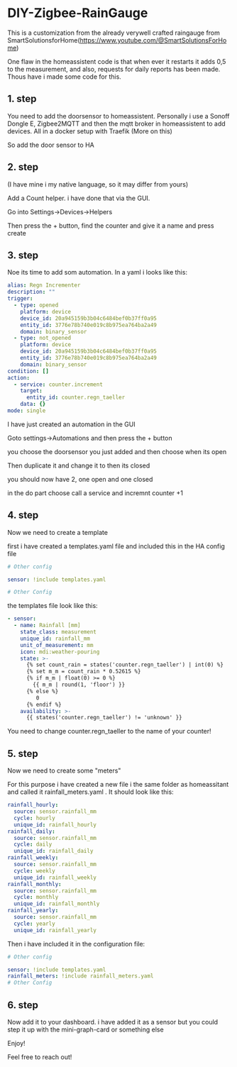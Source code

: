 # DIY-Zigbee-RainGauge
This is a customization from the already verywell crafted raingauge from SmartSolutionsforHome(https://www.youtube.com/@SmartSolutionsForHome)

One flaw in the homeassistent code is that when ever it restarts it adds 0,5 to the measurement, and also, requests for daily reports has been made. 
Thous have i made some code for this. 

## 1. step

You need to add the doorsensor to homeassistent. Personally i use a Sonoff Dongle E, Zigbee2MQTT and then the mqtt broker in homeassistent to add devices. All in a docker setup with Traefik (More on this)

So add the door sensor to HA

## 2. step

(I have mine i my native language, so it may differ from yours)

Add a Count helper. i have done that via the GUI. 

Go into Settings->Devices->Helpers

Then press the + button, find the counter and give it a name and press create

## 3. step
Noe its time to add som automation.
In a yaml i looks like this:

```yaml
alias: Regn Incrementer
description: ""
trigger:
  - type: opened
    platform: device
    device_id: 20a945159b3b04c6484bef0b37ff0a95
    entity_id: 3776e78b740e019c8b975ea764ba2a49
    domain: binary_sensor
  - type: not_opened
    platform: device
    device_id: 20a945159b3b04c6484bef0b37ff0a95
    entity_id: 3776e78b740e019c8b975ea764ba2a49
    domain: binary_sensor
condition: []
action:
  - service: counter.increment
    target:
      entity_id: counter.regn_taeller
    data: {}
mode: single

```

I have just created an automation in the GUI

Goto settings->Automations and then press the + button

you choose the doorsensor you just added and then choose when its open

Then duplicate it and change it to then its closed

you should now have 2, one open and one closed

in the do part choose call a service and incremnt counter +1


## 4. step
Now we need to create a template

first i have created a templates.yaml file and included this in the HA config file

```yaml
# Other config

sensor: !include templates.yaml

# Other Config
```

the templates file look like this:

```yaml
- sensor:
  - name: Rainfall [mm]
    state_class: measurement
    unique_id: rainfall_mm
    unit_of_measurement: mm
    icon: mdi:weather-pouring
    state: >-
      {% set count_rain = states('counter.regn_taeller') | int(0) %}
      {% set m_m = count_rain * 0.52615 %}
      {% if m_m | float(0) >= 0 %}
        {{ m_m | round(1, 'floor') }}
      {% else %}
         0
      {% endif %}
    availability: >-
      {{ states('counter.regn_taeller') != 'unknown' }}
```

You need to change counter.regn_taeller to the name of your counter! 

## 5. step
Now we need to create some "meters"

For this purpose i have created a new file i the same folder as homeassitant
and called it rainfall_meters.yaml . It should look like this:


```yaml
rainfall_hourly:
  source: sensor.rainfall_mm
  cycle: hourly
  unique_id: rainfall_hourly
rainfall_daily:
  source: sensor.rainfall_mm
  cycle: daily
  unique_id: rainfall_daily
rainfall_weekly:
  source: sensor.rainfall_mm
  cycle: weekly
  unique_id: rainfall_weekly
rainfall_monthly:
  source: sensor.rainfall_mm
  cycle: monthly
  unique_id: rainfall_monthly
rainfall_yearly:
  source: sensor.rainfall_mm
  cycle: yearly
  unique_id: rainfall_yearly
```

Then i have included it in the configuration file:

```yaml
# Other config

sensor: !include templates.yaml
rainfall_meters: !include rainfall_meters.yaml
# Other Config
```

## 6. step
Now add it to your dashboard. 
i have added it as a sensor but you could step it up with the mini-graph-card or something else

Enjoy! 

Feel free to reach out! 

